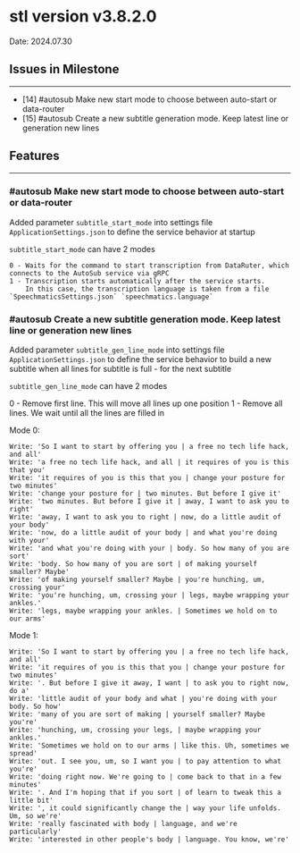 # stl version v3.8.2.0
Date: 2024.07.30

## Issues in Milestone
---

- [14] #autosub Make new start mode to choose between auto-start or data-router
- [15] #autosub Create a new subtitle generation mode. Keep latest line or generation new lines
 
## Features
---

### #autosub Make new start mode to choose between auto-start or data-router

Added parameter `subtitle_start_mode` into settings file `ApplicationSettings.json` to define the service behavior at startup

`subtitle_start_mode` can have 2 modes

```
0 - Waits for the command to start transcription from DataRuter, which connects to the AutoSub service via gRPC
1 - Transcription starts automatically after the service starts.
    In this case, the transcription language is taken from a file `SpeechmaticsSettings.json` `speechmatics.language`
```

### #autosub Create a new subtitle generation mode. Keep latest line or generation new lines

Added parameter `subtitle_gen_line_mode` into settings file `ApplicationSettings.json` to define the service behavior to build a new subtitle when all lines for subtitle is full - for the next subtitle

`subtitle_gen_line_mode` can have 2 modes

0 - Remove first line. This will move all lines up one position
1 - Remove all lines. We wait until all the lines are filled in

Mode 0:

```
Write: 'So I want to start by offering you | a free no tech life hack, and all'
Write: 'a free no tech life hack, and all | it requires of you is this that you'
Write: 'it requires of you is this that you | change your posture for two minutes'
Write: 'change your posture for | two minutes. But before I give it'
Write: 'two minutes. But before I give it | away, I want to ask you to right'
Write: 'away, I want to ask you to right | now, do a little audit of your body'
Write: 'now, do a little audit of your body | and what you're doing with your'
Write: 'and what you're doing with your | body. So how many of you are sort'
Write: 'body. So how many of you are sort | of making yourself smaller? Maybe'
Write: 'of making yourself smaller? Maybe | you're hunching, um, crossing your'
Write: 'you're hunching, um, crossing your | legs, maybe wrapping your ankles.'
Write: 'legs, maybe wrapping your ankles. | Sometimes we hold on to our arms'
```

Mode 1:

```
Write: 'So I want to start by offering you | a free no tech life hack, and all'
Write: 'it requires of you is this that you | change your posture for two minutes'
Write: '. But before I give it away, I want | to ask you to right now, do a'
Write: 'little audit of your body and what | you're doing with your body. So how'
Write: 'many of you are sort of making | yourself smaller? Maybe you're'
Write: 'hunching, um, crossing your legs, | maybe wrapping your ankles.'
Write: 'Sometimes we hold on to our arms | like this. Uh, sometimes we spread'
Write: 'out. I see you, um, so I want you | to pay attention to what you're'
Write: 'doing right now. We're going to | come back to that in a few minutes'
Write: '. And I'm hoping that if you sort | of learn to tweak this a little bit'
Write: ', it could significantly change the | way your life unfolds. Um, so we're'
Write: 'really fascinated with body | language, and we're particularly'
Write: 'interested in other people's body | language. You know, we're'
```
